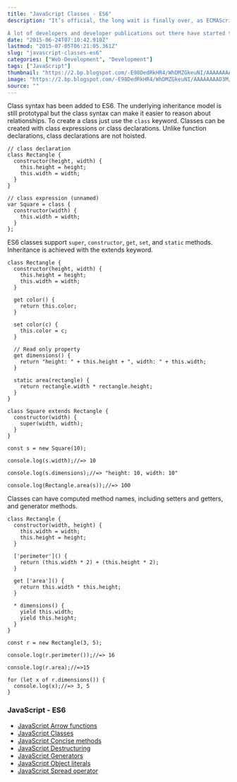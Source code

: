 ```yaml
---
title: "JavaScript Classes - ES6"
description: "It’s official, the long wait is finally over, as ECMAScript 6 has been approved as a new standard. The anticipation for this approval has been running wild in the community for months, and years for others. While the evolutionary progress of the language was slow at first, the last few years have seen an incredible growth rate.

A lot of developers and developer publications out there have started to write more concisely about the ES6 standard, and what kind of changes one can expect. The new standard is known under the names of ECMAScript 2015, ES6, and JavaScript Harmony."
date: "2015-06-24T07:10:42.910Z"
lastmod: "2015-07-05T06:21:05.361Z"
slug: "javascript-classes-es6"
categories: ["Web-Development", "Development"]
tags: ["JavaScript"]
thumbnail: "https://2.bp.blogspot.com/-E98DedRkHR4/WhDMZGkeuNI/AAAAAAAAD3M/gIgMNbULznkvrrlyoiRpOpT-L0wOFhtfQCLcBGAs/s400/ecmascript6.JPG"
image: "https://2.bp.blogspot.com/-E98DedRkHR4/WhDMZGkeuNI/AAAAAAAAD3M/gIgMNbULznkvrrlyoiRpOpT-L0wOFhtfQCLcBGAs/s1600/ecmascript6.JPG"
source: ""
---
```



Class syntax has been added to ES6\. The underlying inheritance model is still prototypal but the class syntax can make it easier to reason about relationships. To create a class just use the `class` keyword. Classes can be created with class expressions or class declarations. Unlike function declarations, class declarations are not hoisted.

    // class declaration
    class Rectangle {
      constructor(height, width) {
        this.height = height;
        this.width = width;
      }
    }

    // class expression (unnamed)
    var Square = class {
      constructor(width) {
        this.width = width;
      }
    };

ES6 classes support `super`, `constructor`, `get`, `set`, and `static` methods. Inheritance is achieved with the extends keyword.

    class Rectangle {
      constructor(height, width) {
        this.height = height;
        this.width = width;
      }

      get color() {
        return this.color;
      }

      set color(c) {
        this.color = c;
      }

      // Read only property
      get dimensions() {
        return "height: " + this.height + ", width: " + this.width;
      }

      static area(rectangle) {
        return rectangle.width * rectangle.height;
      }
    }

    class Square extends Rectangle {
      constructor(width) {
        super(width, width);
      }
    }

    const s = new Square(10);

    console.log(s.width);//=> 10

    console.log(s.dimensions);//=> "height: 10, width: 10"

    console.log(Rectangle.area(s));//=> 100

Classes can have computed method names, including setters and getters, and generator methods.

    class Rectangle {
      constructor(width, height) {
        this.width = width;
        this.height = height;
      }

      ['perimeter']() {
        return (this.width * 2) + (this.height * 2);
      }

      get ['area']() {
        return this.width * this.height;
      }

      * dimensions() {
        yield this.width;
        yield this.height;
      }
    }

    const r = new Rectangle(3, 5);

    console.log(r.perimeter());//=> 16

    console.log(r.area);//=>15

    for (let x of r.dimensions()) {
      console.log(x);//=> 3, 5
    }

### JavaScript - ES6

*   [JavaScript Arrow functions](http://websnippet.io/articles/javascript/javascript-arrow-functions-es6)
*   [JavaScript Classes](http://websnippet.io/articles/javascript/javascript-classes-es6)
*   [JavaScript Concise methods](http://websnippet.io/articles/javascript/javascript-concise-methods-es6)
*   [JavaScript Destructuring](http://websnippet.io/articles/javascript/javascript-destructuring-es6)
*   [JavaScript Generators](http://websnippet.io/articles/javascript/javascript-generators-es6)
*   [JavaScript Object literals](http://websnippet.io/articles/javascript/javascript-object-literals-es6)
*   [JavaScript Spread operator](http://websnippet.io/articles/javascript/javascript-spread-operator-es6)